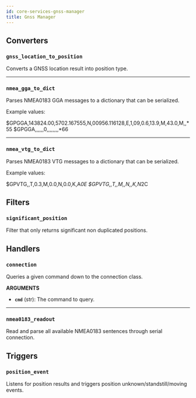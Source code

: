 ```yaml
---
id: core-services-gnss-manager
title: Gnss Manager
---
```


## Converters
### `gnss_location_to_position`

Converts a GNSS location result into position type.


----
### `nmea_gga_to_dict`

Parses NMEA0183 GGA messages to a dictionary that can be serialized.

Example values:

$GPGGA,143824.00,5702.167555,N,00956.116128,E,1,09,0.6,13.9,M,43.0,M,,*55
$GPGGA,,,,,,0,,,,,,,,*66


----
### `nmea_vtg_to_dict`

Parses NMEA0183 VTG messages to a dictionary that can be serialized.

Example values:

$GPVTG,,T,0.3,M,0.0,N,0.0,K,A*0E
$GPVTG,,T,,M,,N,,K,N*2C

## Filters
### `significant_position`

Filter that only returns significant non duplicated positions.

## Handlers
### `connection`

Queries a given command down to the connection class.

**ARGUMENTS**

  - **`cmd`** (str): The command to query.


----
### `nmea0183_readout`

Read and parse all available NMEA0183 sentences through serial connection.

## Triggers
### `position_event`

Listens for position results and triggers position unknown/standstill/moving events.
